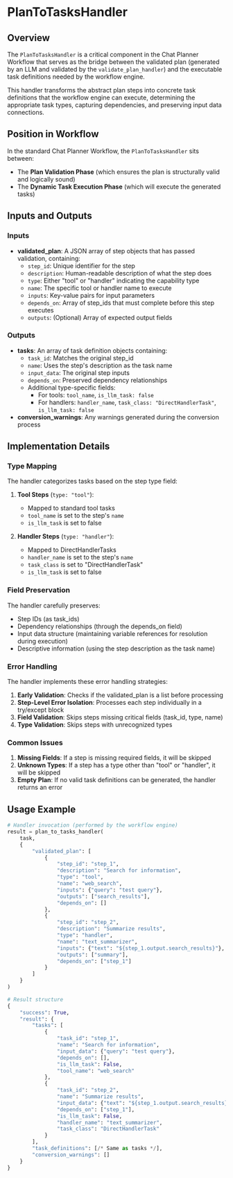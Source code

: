 # PlanToTasksHandler

## Overview

The `PlanToTasksHandler` is a critical component in the Chat Planner Workflow that serves as the bridge between the validated plan (generated by an LLM and validated by the `validate_plan_handler`) and the executable task definitions needed by the workflow engine.

This handler transforms the abstract plan steps into concrete task definitions that the workflow engine can execute, determining the appropriate task types, capturing dependencies, and preserving input data connections.

## Position in Workflow

In the standard Chat Planner Workflow, the `PlanToTasksHandler` sits between:
- The **Plan Validation Phase** (which ensures the plan is structurally valid and logically sound)
- The **Dynamic Task Execution Phase** (which will execute the generated tasks)

## Inputs and Outputs

### Inputs

- **validated_plan**: A JSON array of step objects that has passed validation, containing:
  - `step_id`: Unique identifier for the step
  - `description`: Human-readable description of what the step does
  - `type`: Either "tool" or "handler" indicating the capability type
  - `name`: The specific tool or handler name to execute
  - `inputs`: Key-value pairs for input parameters
  - `depends_on`: Array of step_ids that must complete before this step executes
  - `outputs`: (Optional) Array of expected output fields

### Outputs

- **tasks**: An array of task definition objects containing:
  - `task_id`: Matches the original step_id
  - `name`: Uses the step's description as the task name
  - `input_data`: The original step inputs
  - `depends_on`: Preserved dependency relationships
  - Additional type-specific fields:
    - For tools: `tool_name`, `is_llm_task: false`
    - For handlers: `handler_name`, `task_class: "DirectHandlerTask"`, `is_llm_task: false` 
- **conversion_warnings**: Any warnings generated during the conversion process

## Implementation Details

### Type Mapping

The handler categorizes tasks based on the step type field:

1. **Tool Steps** (`type: "tool"`):
   - Mapped to standard tool tasks
   - `tool_name` is set to the step's `name`
   - `is_llm_task` is set to false

2. **Handler Steps** (`type: "handler"`):
   - Mapped to DirectHandlerTasks
   - `handler_name` is set to the step's `name`
   - `task_class` is set to "DirectHandlerTask"
   - `is_llm_task` is set to false

### Field Preservation

The handler carefully preserves:
- Step IDs (as task_ids)
- Dependency relationships (through the depends_on field)
- Input data structure (maintaining variable references for resolution during execution)
- Descriptive information (using the step description as the task name)

### Error Handling

The handler implements these error handling strategies:

1. **Early Validation**: Checks if the validated_plan is a list before processing
2. **Step-Level Error Isolation**: Processes each step individually in a try/except block
3. **Field Validation**: Skips steps missing critical fields (task_id, type, name)
4. **Type Validation**: Skips steps with unrecognized types

### Common Issues

1. **Missing Fields**: If a step is missing required fields, it will be skipped
2. **Unknown Types**: If a step has a type other than "tool" or "handler", it will be skipped
3. **Empty Plan**: If no valid task definitions can be generated, the handler returns an error

## Usage Example

```python
# Handler invocation (performed by the workflow engine)
result = plan_to_tasks_handler(
    task,
    {
        "validated_plan": [
            {
                "step_id": "step_1",
                "description": "Search for information",
                "type": "tool",
                "name": "web_search",
                "inputs": {"query": "test query"},
                "outputs": ["search_results"],
                "depends_on": []
            },
            {
                "step_id": "step_2",
                "description": "Summarize results",
                "type": "handler",
                "name": "text_summarizer",
                "inputs": {"text": "${step_1.output.search_results}"},
                "outputs": ["summary"],
                "depends_on": ["step_1"]
            }
        ]
    }
)

# Result structure
{
    "success": True,
    "result": {
        "tasks": [
            {
                "task_id": "step_1",
                "name": "Search for information",
                "input_data": {"query": "test query"},
                "depends_on": [],
                "is_llm_task": False,
                "tool_name": "web_search"
            },
            {
                "task_id": "step_2",
                "name": "Summarize results",
                "input_data": {"text": "${step_1.output.search_results}"},
                "depends_on": ["step_1"],
                "is_llm_task": False,
                "handler_name": "text_summarizer",
                "task_class": "DirectHandlerTask"
            }
        ],
        "task_definitions": [/* Same as tasks */],
        "conversion_warnings": []
    }
}
``` 